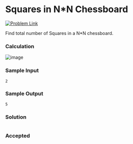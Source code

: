 # Squares in N*N Chessboard

[![Problem Link](https://img.shields.io/badge/GeeksforGeeks-298D46?style=for-the-badge&logo=geeksforgeeks&logoColor=white)](https://practice.geeksforgeeks.org/problems/squares-in-nn-chessboard1801/1#)

Find total number of Squares in a N*N chessboard.

### Calculation
![image](https://user-images.githubusercontent.com/44930179/148076998-47c3228c-51de-440d-bb2b-d5e93bc087ed.png)


### Sample Input
```
2
```
### Sample Output
```
5
```

### Solution
```cpp

```

### Accepted

